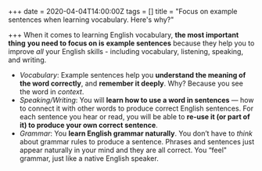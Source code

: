 +++
date = 2020-04-04T14:00:00Z
tags = []
title = "Focus on example sentences when learning vocabulary. Here's why?"

+++
When it comes to learning English vocabulary, **the most important thing** **you need to focus on is** **example sentences** because they help you to improve _all_ your English skills - including vocabulary, listening, speaking, and writing.

* _Vocabulary_: Example sentences help you **understand the meaning of the word correctly**, and **remember it deeply**. Why? Because you see the word in _context_.
* _Speaking/Writing_: You will **learn how to use a word in sentences** — how to connect it with other words to produce correct English sentences. For each sentence you hear or read, you will be able to **re-use it (or part of it) to produce your own correct sentence**.
* _Grammar_: You **learn English grammar naturally**. You don’t have to _think_ about grammar rules to produce a sentence. Phrases and sentences just appear naturally in your mind and they are all correct. You “feel" grammar, just like a native English speaker.